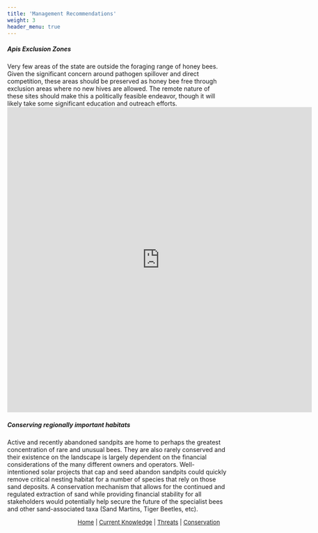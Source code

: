 ```yaml
---
title: 'Management Recommendations'
weight: 3
header_menu: true
---
```


<h5> Apis Exclusion Zones </h5>
<div class = "row">
<div class="doubleColumn">
<div>
Very few areas of the state are outside the foraging range of honey bees. Given the significant concern around pathogen spillover and direct competition, these areas should be preserved as honey bee free through exclusion areas where no new hives are allowed. The remote nature of these sites should make this a politically feasible endeavor, though it will likely take some significant education and outreach efforts. 
</div>

<div style="column-width:100%; width: 100%">
<iframe src="https://missions.vtatlasoflife.org/HoneyBee_ImpactZone.html" onload='javascript:(function(o){o.style.height=o.contentWindow.document.body.scrollHeight+"px";}(this));' style="height:700px;width:700px;border:none;overflow:hidden;"></iframe>
</div>
</div>
</div>

<h5> Conserving regionally important habitats </h5>

Active and recently abandoned sandpits are home to perhaps the greatest concentration of rare and unusual bees. They are also rarely conserved and their existence on the landscape is largely dependent on the financial considerations of the many different owners and operators. Well-intentioned solar projects that cap and seed abandon sandpits could quickly remove critical nesting habitat for a number of species that rely on those sand deposits. A conservation mechanism that allows for the continued and regulated extraction of sand while providing financial stability for all stakeholders would potentially help secure the future of the specialist bees and other sand-associated taxa (Sand Martins, Tiger Beetles, etc). 


<p style="font-size: 10pt; text-align: right; margin-right: 3%"><a href="https://vtecostudies.github.io/SoBees_LandingPage/">Home</a> | <a href="https://vtecostudies.github.io/SoBees_Current_Knowledge/">Current Knowledge</a> | <a href="https://vtecostudies.github.io/SoBees_Threats/">Threats</a> | <a href="https://vtecostudies.github.io/SoBees_Conservation/">Conservation</a></p>
